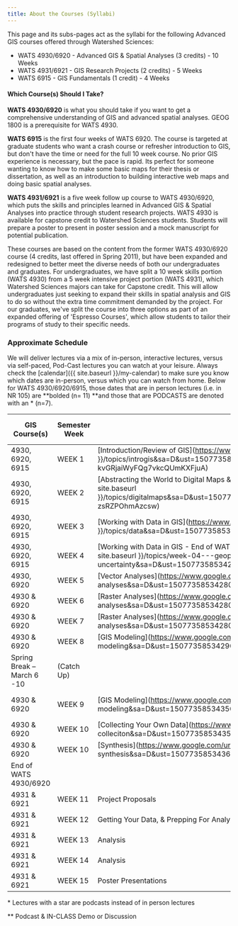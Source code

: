 ```yaml
---
title: About the Courses (Syllabi)
---
```


This page and its subs-pages act as the syllabi for the following Advanced GIS courses offered through Watershed Sciences:

- WATS 4930/6920 - Advanced GIS & Spatial Analyses (3 credits) - 10 Weeks 
- WATS 4931/6921 - GIS Research Projects (2 credits)  - 5 Weeks
- WATS 6915 - GIS Fundamentals (1 credit) - 4 Weeks

#### Which Course(s) Should I Take?

**WATS 4930/6920** is what you should take if you want to get a comprehensive understanding of GIS and advanced spatial analyses. GEOG 1800 is a prerequisite for WATS 4930.

**WATS 6915** is the first four weeks of WATS 6920. The course is targeted at graduate students who want a crash course or refresher introduction to GIS, but don't have the time or need for the full 10 week course. No prior GIS experience is necessary, but the pace is rapid.  Its perfect for someone wanting to know how to make some basic maps for their thesis or dissertation, as well as an introduction to building interactive web maps and doing basic spatial analyses.

**WATS 4931/6921** is a five week follow up course to WATS 4930/6920, which puts the skills and principles learned in Advanced GIS & Spatial Analyses into practice through student research projects. WATS 4930 is available for capstone credit to Watershed Sciences students. Students will prepare a poster to present in poster session and a mock manuscript for potential publication. 

These courses are based on the content from the former WATS 4930/6920 course (4 credits, last offered in Spring 2011), but have been expanded and redesigned to better meet the diverse needs of both our undergraduates and graduates. For undergraduates, we have split a 10 week skills portion (WATS 4930) from a 5 week intensive project portion (WATS 4931), which Watershed Sciences majors can take for Capstone credit. This will allow undergraduates just seeking to expand their skills in spatial analysis and GIS to do so without the extra time commitment demanded by the project. For our graduates, we've split the course into three options as part of an expanded offering of 'Espresso Courses', which allow students to tailor their programs of study to their specific needs. 

### Approximate Schedule

We will deliver lectures via a mix of in-person, interactive lectures, versus via self-paced, Pod-Cast lectures you can watch at your leisure. Always check the [calendar]({{ site.baseurl }}/my-calendar) to make sure you know which dates are in-person, versus which you can watch from home.  Below for WATS 4930/6920/6915, those dates that are in person lectures (i.e. in NR 105) are **bolded (n= 11) **and those that are PODCASTS are denoted with an * (n=7). 

| GIS Course(s)              | Semester Week | Course Topics                            | Scheduled Lecture Dates | Lab                                      |
| -------------------------- | ------------- | ---------------------------------------- | ----------------------- | ---------------------------------------- |
| 4930, 6920, 6915           | WEEK 1        | [Introduction/Review of GIS](https://www.google.com/url?q={{ site.baseurl }}/topics/introgis&sa=D&ust=1507735853426000&usg=AFQjCNED-kvGRjaiWyFQg7vkcQUmKXFjuA) | Jan 10 & 12             | [1. ArcGIS Refersher/Intro & WebGIS (WATS 6915)](https://www.google.com/url?q={{ site.baseurl }}/assignments/labs/lab01&sa=D&ust=1507735853426000&usg=AFQjCNGyodmHBXNa6MXZ4SXySBG0eqIa2A) |
| 4930, 6920, 6915           | WEEK 2        | [Abstracting the World to Digital Maps & Working with Data in GIS](https://www.google.com/url?q={{ site.baseurl }}/topics/digitalmaps&sa=D&ust=1507735853426000&usg=AFQjCNF0OE9C98MvoBGJ-zsRZPOhmAzcsw) | Jan 17 & 19*            | [2. Coordinate Data, Projections & Transformations](https://www.google.com/url?q={{ site.baseurl }}/assignments/labs/lab-02---coordinate-data-projections-transformations&sa=D&ust=1507735853427000&usg=AFQjCNFhWBJcfYsQwdLiMplDZDai9aNSkg) |
| 4930, 6920, 6915           | WEEK 3        | [Working with Data in GIS](https://www.google.com/url?q={{ site.baseurl }}/topics/data&sa=D&ust=1507735853427000&usg=AFQjCNHRB_uwx8MYPYXJ30u2qPyeNtabhw) | Jan 24 & 26*            | [3. Reproducing Maps - Geologic Map](https://www.google.com/url?q={{ site.baseurl }}/assignments/labs/lab03&sa=D&ust=1507735853427000&usg=AFQjCNHM06osp763C577dZLppUgEXxVciQ) |
| 4930, 6920, 6915           | WEEK 4        | [Working with Data in GIS - End of WATS 6915 Lectures](https://www.google.com/url?q={{ site.baseurl }}/topics/week-04---geoprocessing-uncertainty&sa=D&ust=1507735853427000&usg=AFQjCNEaEPcwvO-buX_RoBS8_lWa4MwG-w) | Jan 31* & Feb 2         | [4. Digitizing & Editing & Sharing Data - Last WATS 6915 Lab](https://www.google.com/url?q={{ site.baseurl }}/assignments/labs/lab04&sa=D&ust=1507735853427000&usg=AFQjCNE21Fco9yffJrWBMEf1FgwDJTxmMw) |
| 4930, 6920                 | WEEK 5        | [Vector Analyses](https://www.google.com/url?q={{ site.baseurl }}/topics/vector-analyses&sa=D&ust=1507735853428000&usg=AFQjCNEbkx6gncxNJOvVx0P8Ohz7hr73Vw) | Feb 7* & 9*             | [5. Vector Analysis](https://www.google.com/url?q={{ site.baseurl }}/assignments/labs/lab05&sa=D&ust=1507735853428000&usg=AFQjCNEKa12AZD4tLJsDWP49mpwSJDVc1Q) |
| 4930 & 6920                | WEEK 6        | [Raster Analyses](https://www.google.com/url?q={{ site.baseurl }}/topics/raster-analyses&sa=D&ust=1507735853428000&usg=AFQjCNEsP3R1yLSa9fqTQBpWc24MC14fng) | Feb 14 & 16             | [6. Working w/ DEMs](https://www.google.com/url?q={{ site.baseurl }}/assignments/labs/lab06-1&sa=D&ust=1507735853428000&usg=AFQjCNFfOLnsNstbpjBnASJq1OJKwRPKiQ) |
| 4930 & 6920                | WEEK 7        | [Raster Analyses](https://www.google.com/url?q={{ site.baseurl }}/topics/raster-analyses&sa=D&ust=1507735853428000&usg=AFQjCNEsP3R1yLSa9fqTQBpWc24MC14fng) | Feb 23                  | (Catch Up)                               |
| 4930 & 6920                | WEEK 8        | [GIS Modeling](https://www.google.com/url?q={{ site.baseurl }}/topics/week-8-gis-modeling&sa=D&ust=1507735853429000&usg=AFQjCNFOBUoiKRwFX4tJEPvRV0xTctii-w) | Feb 28* & Mar 2         | [7. Building DEMs](https://www.google.com/url?q={{ site.baseurl }}/assignments/labs/lab-07---building-dems&sa=D&ust=1507735853434000&usg=AFQjCNGQTbcA2HuWA2K2yrSe0d4OfAzXwA) |
| Spring Break – March 6 -10 | (Catch Up)    |                                          |                         |                                          |
| 4930 & 6920                | WEEK 9        | [GIS Modeling](https://www.google.com/url?q={{ site.baseurl }}/topics/week-8-gis-modeling&sa=D&ust=1507735853435000&usg=AFQjCNH29L15xiEJ-Lt3kRnu7zxuZPsE7g) | Mar 14 & 16             | [8. Morphometric Analyses or Habitat Modelling](https://www.google.com/url?q={{ site.baseurl }}/assignments/labs/lab-8---choice&sa=D&ust=1507735853435000&usg=AFQjCNFEVG1yZk4aXyXLrVbQHAhsJSGw2A) |
| 4930 & 6920                | WEEK 10       | [Collecting Your Own Data](https://www.google.com/url?q={{ site.baseurl }}/topics/data-colleciton&sa=D&ust=1507735853435000&usg=AFQjCNF28O4Ns8shLWOXnaWWuBR0Y8EKmQ) | Mar 23                  | [9. Blimp & Georeferencing Lab](https://www.google.com/url?q={{ site.baseurl }}/assignments/labs/lab10blimp&sa=D&ust=1507735853436000&usg=AFQjCNH0FjtUbFygMiNPsetqJZ_md_LU0Q) |
| 4930 & 6920                | WEEK 10       | [Synthesis](https://www.google.com/url?q={{ site.baseurl }}/topics/week-10---course-synthesis&sa=D&ust=1507735853436000&usg=AFQjCNF9QND5d7mE747pdie1jWrTJq7NCA) | Mar 23                  | NO LAB                                   |
| End of WATS 4930/6920      |               |                                          |                         |                                          |
| 4931 & 6921                | WEEK 11       | Project Proposals                        | Mar 28 & 30             | [1. Project Proposals](https://www.google.com/url?q={{ site.baseurl }}/assignments/project/project-proposal&sa=D&ust=1507735853436000&usg=AFQjCNGkpEpHHJ5rqt7f1uoXmLuCHRpVYw) |
| 4931 & 6921                | WEEK 12       | Getting Your Data, & Prepping For Analysis | Apr 4 & Apr 6           | [2. Data Vignette](https://www.google.com/url?q={{ site.baseurl }}/assignments/project/data-preparation-vignette&sa=D&ust=1507735853437000&usg=AFQjCNFATSuXjdAQ_5CtMXMbHyuHFDM_Bg) |
| 4931 & 6921                | WEEK 13       | Analysis                                 | Apr 11 & 13             | [3. Analysis Vignette](https://www.google.com/url?q={{ site.baseurl }}/assignments/project/data-analysis-vignettes&sa=D&ust=1507735853437000&usg=AFQjCNH065J49req8KySrf7PO6b2dzvzPQ) |
| 4931 & 6921                | WEEK 14       | Analysis                                 | Apr 18 & 20             | [4. Analysis Vignette](https://www.google.com/url?q={{ site.baseurl }}/assignments/project/poster-session&sa=D&ust=1507735853437000&usg=AFQjCNG0bCWyC-Hk-Qijh_3csGXyADGEEw) |
| 4931 & 6921                | WEEK 15       | Poster Presentations                     | Apr 25 & 27             | [5. Project Poster](https://www.google.com/url?q={{ site.baseurl }}/assignments/project/poster-session&sa=D&ust=1507735853437000&usg=AFQjCNG0bCWyC-Hk-Qijh_3csGXyADGEEw) |

\* Lectures with a star are podcasts instead of in person lectures

** Podcast & IN-CLASS Demo or Discussion